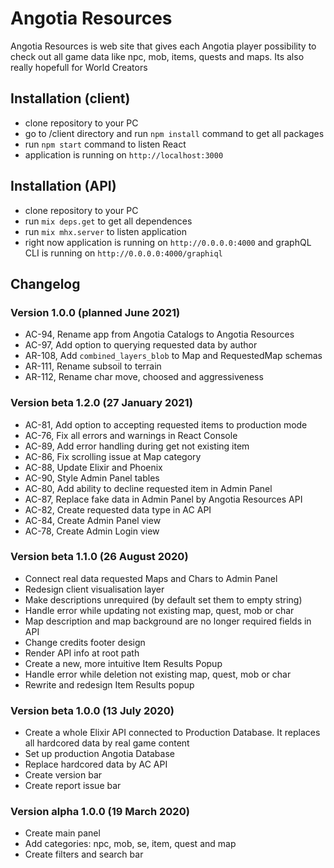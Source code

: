 # Angotia Resources
Angotia Resources is web site that gives each Angotia player possibility to check out all game data like npc, mob, items, quests and maps. Its also really hopefull for World Creators


## Installation (client)
- clone repository to your PC
- go to /client directory and run `npm install` command to get all packages
- run `npm start` command to listen React
- application is running on `http://localhost:3000`


## Installation (API)
- clone repository to your PC
- run `mix deps.get` to get all dependences
- run `mix mhx.server` to listen application
- right now application is running on `http://0.0.0.0:4000` and graphQL CLI is running on `http://0.0.0.0:4000/graphiql`


## Changelog

### Version 1.0.0 (planned June 2021)
- AC-94, Rename app from Angotia Catalogs to Angotia Resources
- AC-97, Add option to querying requested data by author
- AR-108, Add `combined_layers_blob` to Map and RequestedMap schemas
- AR-111, Rename subsoil to terrain
- AR-112, Rename char move, choosed and aggressiveness

### Version beta 1.2.0 (27 January 2021)
- AC-81, Add option to accepting requested items to production mode
- AC-76, Fix all errors and warnings in React Console
- AC-89, Add error handling during get not existing item
- AC-86, Fix scrolling issue at Map category
- AC-88, Update Elixir and Phoenix
- AC-90, Style Admin Panel tables
- AC-80, Add ability to decline requested item in Admin Panel
- AC-87, Replace fake data in Admin Panel by Angotia Resources API
- AC-82, Create requested data type in AC API
- AC-84, Create Admin Panel view
- AC-78, Create Admin Login view


### Version beta 1.1.0 (26 August 2020)
- Connect real data requested Maps and Chars to Admin Panel
- Redesign client visualisation layer
- Make descriptions unrequired (by default set them to empty string)
- Handle error while updating not existing map, quest, mob or char
- Map description and map background are no longer required fields in API
- Change credits footer design
- Render API info at root path
- Create a new, more intuitive Item Results Popup
- Handle error while deletion not existing map, quest, mob or char
- Rewrite and redesign Item Results popup


### Version beta 1.0.0 (13 July 2020)
- Create a whole Elixir API connected to Production Database. It replaces all hardcored data by real game content
- Set up production Angotia Database
- Replace hardcored data by AC API
- Create version bar
- Create report issue bar


### Version alpha 1.0.0 (19 March 2020)
- Create main panel
- Add categories: npc, mob, se, item, quest and map
- Create filters and search bar

